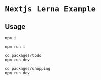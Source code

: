 # `Nextjs Lerna Example`


## Usage

```
npm i

npm run i

cd packages/todo
npm run dev

cd packages/shopping
npm run dev
```
